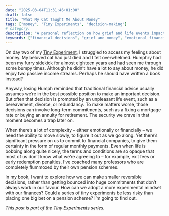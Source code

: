 ```yaml
---
date: "2025-03-04T11:31:46+01:00"
draft: false
title: "What My Cat Taught Me About Money"
tags: ["money", "Tiny Experiments", "decision-making"]
# category: 
description: "A personal reflection on how grief and life events impact financial decision-making. Explore why traditional financial advice fails during emotional upheaval and how tiny experiments might offer a better approach than big financial commitments."
keywords: ["financial decisions", "grief and money", "emotional financial planning", "tiny experiments", "financial flexibility", "reversible decisions", "financial advice", "pension schemes"] 
---
```


On day two of my [Tiny Experiment](posts/tiny-experiments), I struggled to access my feelings about money. My beloved cat had just died and I felt overwhelmed. Humphry had been my furry sidekick for almost eighteen years and had seen me through some bumpy times. Although he didn’t have a lot to say about money, he did enjoy two passive income streams. Perhaps he should have written a book instead?

Anyway, losing Humph reminded that traditional financial advice usually assumes we’re in the best possible position to make an important decision. But often that decision is prompted by an unpleasant life event, such as a bereavement, divorce, or redundancy. To make matters worse, those decisions can involve long-term commitments, such as a fixing a mortgage rate or buying an annuity for retirement. The security we crave in that moment becomes a trap later on.

When there’s a lot of complexity – either emotionally or financially – we need the ability to move slowly, to figure it out as we go along. Yet there’s significant pressure on us to commit to financial companies, to give them certainty in the form of regular monthly payments. Even when life is bobbing along quite nicely, the terms and conditions are so opaque that most of us don’t know what we’re agreeing to – for example, exit fees or early redemption penalties. I’ve coached many professors who are completely flummoxed by their own pension schemes.

In my book, I want to explore how we can make smaller reversible decisions, rather than getting bounced into huge commitments that don’t always work in our favour. How can we adopt a more experimental mindset with our finances? Could a series of tiny experiments be less risky than placing one big bet on a pension scheme? I’m going to find out.

_This post is part of the [Tiny Experiments](/posts/tiny-experiments) series._